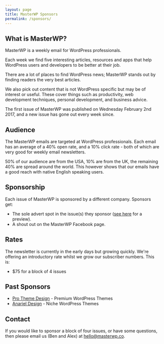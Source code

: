 ```yaml
---
layout: page
title: MasterWP Sponsors
permalink: /sponsors/
---
```


## What is MasterWP?

MasterWP is a weekly email for WordPress professionals.

Each week we find five interesting articles, resources and apps that help WordPress users and developers to be better at their job.

There are a lot of places to find WordPress news; MasterWP stands out by finding readers the very best articles.

We also pick out content that is not WordPress specific but may be of interest or useful. These cover things such as productivity, web development techniques, personal development, and business advice.

The first issue of MasterWP was published on Wednesday February 2nd 2017, and a new issue has gone out every week since.

## Audience

The MasterWP emails are targeted at WordPress professionals. Each email has an average of a 40% open rate, and a 10% click rate - both of which are very good for weekly email newsletters.

50% of our audience are from the USA, 10% are from the UK, the remaining 40% are spread around the world. This however shows that our emails have a good reach with native English speaking users.

## Sponsorship

Each issue of MasterWP is sponsored by a different company. Sponsors get:

* The sole advert spot in the issue(s) they sponsor ([see here](http://us13.campaign-archive2.com/?u=bf5d11ade9be022f552b86e69&id=51392b1447) for a preview).
* A shout out on the MasterWP Facebook page.

## Rates

The newsletter is currently in the early days but growing quickly. We're offering an introductory rate whilst we grow our subscriber numbers. This is:

* $75 for a block of 4 issues

## Past Sponsors

* [Pro Theme Design](https://prothemedesign.com) - Premium WordPress Themes
* [Anariel Design](http://anarieldesign.com) - Niche WordPress Themes

## Contact

If you would like to sponsor a block of four issues, or have some questions, then please email us (Ben and Alex) at [hello@masterwp.co](mailto:hello@masterwp.co).
